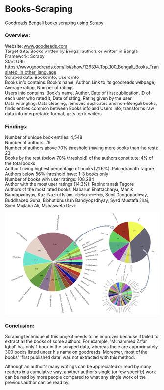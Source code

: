 # Books-Scraping
Goodreads Bengali books scraping using Scrapy

### Overview:

Website: www.goodreads.com <br/>
Target data: Books written by Bengali authors or written in Bangla <br/>
Framework: Scrapy <br/>
Start URL: https://www.goodreads.com/list/show/126394.Top_100_Bengali_Books_Translated_in_other_language_ <br/>
Scraped data: Books info, Users info <br/>
Books info contains: Book's name, Author, Link to its goodreads webpage, 
Average rating, Number of ratings <br/>
Users info contains: Book's name, Author, Date of first publication, ID of 
each user who rated it, Date of rating, Rating given by the user <br/>
Data wrangling: Data cleaning, removes duplicates and non-Bengali books, 
finds entries common between Books info and Users info, transforms raw 
data into interpretable format, gets top k writers <br/>

### Findings:

Number of unique book entries: 4,548 <br/>
Number of authors: 79 <br/>
Number of authors above 70% threshold (having more books than the rest): 23 <br/>
Books by the rest (below 70% threshold) of the authors constitute: 4% of the total books <br/>
Author having highest percentage of books (21.6%): Rabindranath Tagore <br/>
Authors below 56% threshold have: 1-3 books only <br/>
Number of books with user ratings: 108,284 <br/>
Author with the most user ratings (14.3%): Rabindranath Tagore <br/>
Authors of the most rated books: Nabarun Bhattacharya, 
Manik Bandopadhyay, 
Kazi Nazrul Islam, 
তারাশঙ্কর বন্দোপাধ্যায়, 
Sunil Gangopadhyay, 
Buddhadeb Guha, 
Bibhutibhushan Bandyopadhyay, 
Syed Mustafa Siraj, 
Syed Mujtaba Ali, 
Mahasweta Devi. <br/>

![alt text](https://github.com/fnazia/Books-Scraping/blob/master/imgs/books_per_author_dist.png?raw=true)

### Conclusion:

Scraping technique of this project needs to be improved because it failed to
extract all the books of some authors. For example, 'Muhammed Zafar Iqbal' 
has only 1 book in the scraped data, whereas there are approximately 300 
books listed under his name on goodreads. Moreover, most of the books' 'first
published date' was not extracted with this method. 

Although an author's many writings can be appreciated or read by many 
readers in a cumulative way, another author's single (or few specific) 
work can be read by more people compared to what any single work of the 
previous author can be read by.
